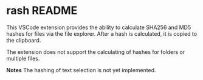 # rash README

This VSCode extension provides the ability to calculate SHA256 and MD5 hashes for files via the file explorer. After a hash is calculated, it is copied to the clipboard.

The extension does not support the calculating of hashes for folders or multiple files.

**Notes**
The hashing of text selection is not yet implemented.
